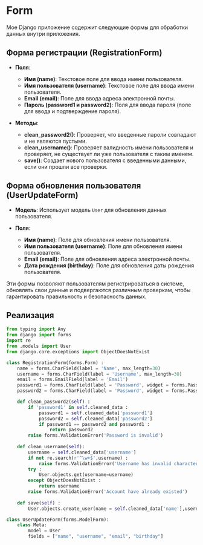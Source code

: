# Form

Мое Django приложение содержит следующие формы для обработки данных внутри приложения.

## Форма регистрации (RegistrationForm)

- **Поля**:  
  - **Имя (name)**: Текстовое поле для ввода имени пользователя.
  - **Имя пользователя (username)**: Текстовое поле для ввода имени пользователя.
  - **Email (email)**: Поле для ввода адреса электронной почты.
  - **Пароль (password1 и password2)**: Поля для ввода пароля (поле для ввода и подтверждение пароля).

- **Методы**:
  - **clean_password2()**: Проверяет, что введенные пароли совпадают и не являются пустыми.
  - **clean_username()**: Проверяет валидность имени пользователя и проверяет, не существует ли уже пользователя с таким именем.
  - **save()**: Создает нового пользователя с введенными данными, если они прошли все проверки.

## Форма обновления пользователя (UserUpdateForm)

- **Модель**: Использует модель `User` для обновления данных пользователя.

- **Поля**: 
  - **Имя (name)**: Поле для обновления имени пользователя.
  - **Имя пользователя (username)**: Поле для обновления имени пользователя.
  - **Email (email)**: Поле для обновления адреса электронной почты.
  - **Дата рождения (birthday)**: Поле для обновления даты рождения пользователя.

Эти формы позволяют пользователям регистрироваться в системе, обновлять свои данные и подвергаются различным проверкам, чтобы гарантировать правильность и безопасность данных.


## Реализация

```python
from typing import Any
from django import forms 
import re
from .models import User
from django.core.exceptions import ObjectDoesNotExist

class RegistrationForm(forms.Form) :
    name = forms.CharField(label = 'Name', max_length=30)
    username = forms.CharField(label = 'Username', max_length=30)
    email = forms.EmailField(label = 'Email')
    password1 = forms.CharField(label = 'Password', widget = forms.PasswordInput())
    password2 = forms.CharField(label = 'Password', widget = forms.PasswordInput())

    def clean_password2(self) :
        if 'password1' in self.cleaned_data :
            password1 = self.cleaned_data['password1']
            password2 = self.cleaned_data['password2']
            if password1 == password2 and password1 :
                return password2
        raise forms.ValidationError('Password is invalid')
    
    def clean_username(self):
        username = self.cleaned_data['username']
        if not re.search(r'^\w+$',username) :
            raise forms.ValidationError('Username has invalid character')
        try :
            User.objects.get(username=username)
        except ObjectDoesNotExist :
            return username 
        raise forms.ValidationError('Account have already existed')
    
    def save(self) :
        User.objects.create_user(name = self.cleaned_data['name'],username=self.cleaned_data['username'],email = self.cleaned_data['email'],password= self.cleaned_data['password1'])

class UserUpdateForm(forms.ModelForm):
    class Meta:
        model = User
        fields = ["name", "username", "email", "birthday"]


```